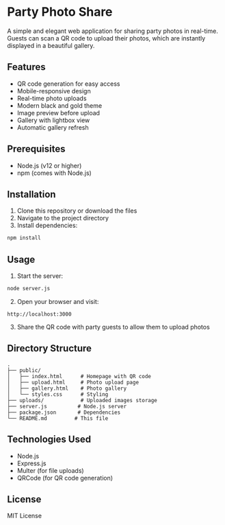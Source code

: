 # Party Photo Share

A simple and elegant web application for sharing party photos in real-time. Guests can scan a QR code to upload their photos, which are instantly displayed in a beautiful gallery.

## Features

- QR code generation for easy access
- Mobile-responsive design
- Real-time photo uploads
- Modern black and gold theme
- Image preview before upload
- Gallery with lightbox view
- Automatic gallery refresh

## Prerequisites

- Node.js (v12 or higher)
- npm (comes with Node.js)

## Installation

1. Clone this repository or download the files
2. Navigate to the project directory
3. Install dependencies:
```bash
npm install
```

## Usage

1. Start the server:
```bash
node server.js
```

2. Open your browser and visit:
```
http://localhost:3000
```

3. Share the QR code with party guests to allow them to upload photos

## Directory Structure

```
.
├── public/
│   ├── index.html      # Homepage with QR code
│   ├── upload.html     # Photo upload page
│   ├── gallery.html    # Photo gallery
│   └── styles.css      # Styling
├── uploads/            # Uploaded images storage
├── server.js          # Node.js server
├── package.json       # Dependencies
└── README.md         # This file
```

## Technologies Used

- Node.js
- Express.js
- Multer (for file uploads)
- QRCode (for QR code generation)

## License

MIT License 